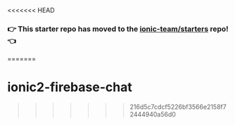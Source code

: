 <<<<<<< HEAD
### :point_right: This starter repo has moved to the [ionic-team/starters](https://github.com/ionic-team/starters/tree/master/ionic-angular/official/blank) repo! :point_left:
=======
# ionic2-firebase-chat
>>>>>>> 216d5c7cdcf5226bf3566e2158f72444940a56d0
